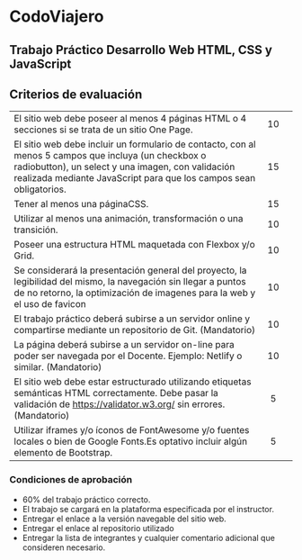 # CodoViajero

## Trabajo Práctico Desarrollo Web HTML, CSS y JavaScript

## Criterios de evaluación

||||
| ------------- |:-------------:|:-------------:|
|El sitio web debe poseer al menos 4 páginas HTML o 4 secciones si se trata de un sitio One Page.      | 10 | |
|El sitio web debe incluir un formulario de contacto, con al menos 5 campos que incluya (un checkbox o radiobutton), un select y una imagen, con validación realizada mediante JavaScript para que los campos sean obligatorios.|15| |
|Tener al menos una páginaCSS.|15| |
|Utilizar al menos una animación, transformación o una transición. |10| |
|Poseer una estructura HTML maquetada con Flexbox y/o Grid.|10| |
|Se considerará la presentación general del proyecto, la legibilidad del mismo, la navegación sin llegar a puntos de no retorno, la optimización de imagenes para la web y el uso de favicon|10|
|El trabajo práctico deberá subirse a un servidor online y compartirse mediante un repositorio de Git. (Mandatorio) |10 | |
|La página deberá subirse a un servidor on-line para poder ser navegada por el Docente. Ejemplo: Netlify o similar. (Mandatorio)|10| |
|El sitio web debe estar estructurado utilizando etiquetas semánticas HTML correctamente. Debe pasar la validación de https://validator.w3.org/ sin errores. (Mandatorio)|5| |
|Utilizar iframes y/o íconos de FontAwesome y/o fuentes locales o bien de Google Fonts.Es optativo incluir algún elemento de Bootstrap.|5| |

### Condiciones de aprobación

* 60% del trabajo práctico correcto.
* El trabajo se cargará en la plataforma especificada por el instructor.
* Entregar el enlace a la versión navegable del sitio web.
* Entregar el enlace al repositorio utilizado
* Entregar la lista de integrantes y cualquier comentario adicional que consideren necesario.